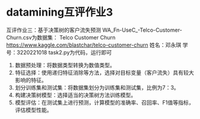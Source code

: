 # datamining互评作业3
互评作业三：基于决策树的客户流失预测
WA_Fn-UseC_-Telco-Customer-Churn.csv为数据集：
Telco Customer Churn https://www.kaggle.com/blastchar/telco-customer-churn
姓名：邓永琪  学号：3220221018
task2.py为代码，运行即可
1. 数据预处理：将数据类型转换为数值类型。
2. 特征选择：使用递归特征消除等方法，选择对目标变量（客户流失）具有较大影响的特征。
3. 划分训练集和测试集：将数据集划分为训练集和测试集，比例为7：3。
4. 构建决策树模型：选择适当的决策树方法训练模型。
5. 模型评估：在测试集上进行预测，计算模型的准确率、召回率、F1值等指标，评估模型性能。
